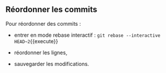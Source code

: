 ## Réordonner les commits

Pour réordonner des commits :
- entrer en mode rebase interactif :
`git rebase --interactive HEAD~2`{{execute}}

- réordonner les lignes,
- sauvegarder les modifications.
